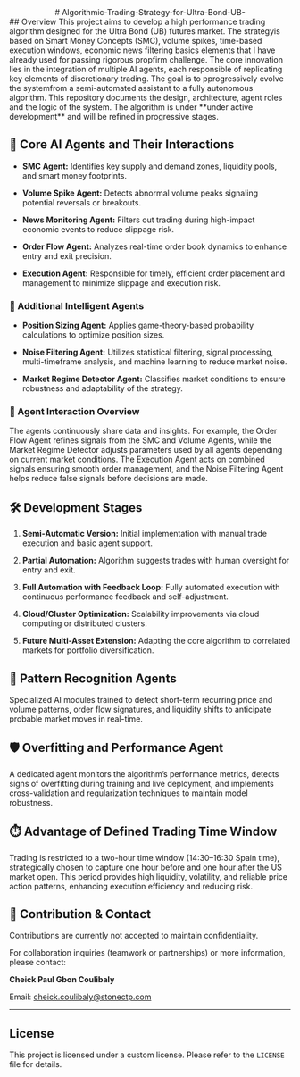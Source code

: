 <div align="center">
# Algorithmic-Trading-Strategy-for-Ultra-Bond-UB-
</div>
## Overview
This project aims to develop a high performance trading algorithm designed for the Ultra Bond (UB) futures market. The strategyis based on Smart Money Concepts (SMC), volume spikes, time-based execution windows, economic news filtering basics elements that I have already used for passing rigorous propfirm challenge. 
The core innovation lies in the integration of multiple AI agents, each responsible of replicating key elements of discretionary trading. The goal is to pprogressively evolve the systemfrom a semi-automated assistant to a fully autonomous algorithm.
This repository documents the design, architecture, agent roles and the logic of the system. The algorithm is under **under active development** and will be refined in progressive stages.

## 🔹 Core AI Agents and Their Interactions

- **SMC Agent:** Identifies key supply and demand zones, liquidity pools, and smart money footprints.  

- **Volume Spike Agent:** Detects abnormal volume peaks signaling potential reversals or breakouts.  

- **News Monitoring Agent:** Filters out trading during high-impact economic events to reduce slippage risk.  

- **Order Flow Agent:** Analyzes real-time order book dynamics to enhance entry and exit precision.  

- **Execution Agent:** Responsible for timely, efficient order placement and management to minimize slippage and execution risk.  



### 🔹 Additional Intelligent Agents

- **Position Sizing Agent:** Applies game-theory-based probability calculations to optimize position sizes.  

- **Noise Filtering Agent:** Utilizes statistical filtering, signal processing, multi-timeframe analysis, and machine learning to reduce market noise.  

- **Market Regime Detector Agent:** Classifies market conditions to ensure robustness and adaptability of the strategy.  



### 🔄  Agent Interaction Overview

The agents continuously share data and insights. For example, the Order Flow Agent refines signals from the SMC and Volume Agents, while the Market Regime Detector adjusts parameters used by all agents depending on current market conditions. The Execution Agent acts on combined signals ensuring smooth order management, and the Noise Filtering Agent helps reduce false signals before decisions are made.



## 🛠 Development Stages

1. **Semi-Automatic Version:** Initial implementation with manual trade execution and basic agent support.  

2. **Partial Automation:** Algorithm suggests trades with human oversight for entry and exit.  

3. **Full Automation with Feedback Loop:** Fully automated execution with continuous performance feedback and self-adjustment.  

4. **Cloud/Cluster Optimization:** Scalability improvements via cloud computing or distributed clusters.  

5. **Future Multi-Asset Extension:** Adapting the core algorithm to correlated markets for portfolio diversification.  



## 🧩 Pattern Recognition Agents

Specialized AI modules trained to detect short-term recurring price and volume patterns, order flow signatures, and liquidity shifts to anticipate probable market moves in real-time.



## 🛡️ Overfitting and Performance Agent

A dedicated agent monitors the algorithm’s performance metrics, detects signs of overfitting during training and live deployment, and implements cross-validation and regularization techniques to maintain model robustness.



## ⏱️ Advantage of Defined Trading Time Window

Trading is restricted to a two-hour time window (14:30–16:30 Spain time), strategically chosen to capture one hour before and one hour after the US market open. This period provides high liquidity, volatility, and reliable price action patterns, enhancing execution efficiency and reducing risk.



## 🤝 Contribution & Contact

Contributions are currently not accepted to maintain confidentiality.  

For collaboration inquiries (teamwork or partnerships) or more information, please contact:  

**Cheick Paul Gbon Coulibaly**  

Email: cheick.coulibaly@stonectp.com



---

## License

This project is licensed under a custom license. Please refer to the `LICENSE` file for details.


